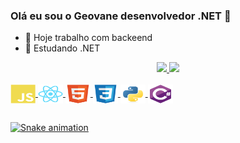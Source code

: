 ### Olá eu sou o Geovane desenvolvedor .NET  👋


- 🔭 Hoje trabalho com backeend 
- 🌱 Estudando .NET

<div align="center">
  <a href="https://github.com/GeovaneJorge">
  <img height="180em" src="https://github-readme-stats.vercel.app/api?username=GeovaneJorge&show_icons=true&theme=dracula&include_all_commits=true&count_private=true"/>
  <img height="180em" src="https://github-readme-stats.vercel.app/api/top-langs/?username=GeovaneJorge&layout=compact&langs_count=7&theme=dracula"/>
</div>

  <div style="display: inline_block"><br>
      <img align="center" alt="Rafa-Js" height="30" width="40" src="https://raw.githubusercontent.com/devicons/devicon/master/icons/javascript/javascript-plain.svg">
      <img align="center" alt="Rafa-React" height="30" width="40" src="https://raw.githubusercontent.com/devicons/devicon/master/icons/react/react-original.svg">
      <img align="center" alt="Rafa-HTML" height="30" width="40" src="https://raw.githubusercontent.com/devicons/devicon/master/icons/html5/html5-original.svg">
      <img align="center" alt="Rafa-CSS" height="30" width="40" src="https://raw.githubusercontent.com/devicons/devicon/master/icons/css3/css3-original.svg">
      <img align="center" alt="Rafa-Python" height="30" width="40" src="https://raw.githubusercontent.com/devicons/devicon/master/icons/python/python-original.svg">
      <img align="center" alt="Rafa-Csharp" height="30" width="40" src="https://raw.githubusercontent.com/devicons/devicon/master/icons/csharp/csharp-original.svg">
  </div>

  ##
  ![Snake animation](https://github.com/GeovaneJorge/GeovaneJorge/blob/output/github-contribution-grid-snake.svg)
